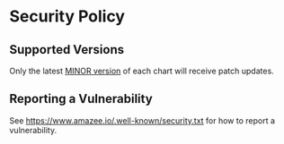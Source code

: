 # Security Policy

## Supported Versions

Only the latest [MINOR version](https://semver.org/) of each chart will receive patch updates.

## Reporting a Vulnerability

See https://www.amazee.io/.well-known/security.txt for how to report a vulnerability.
